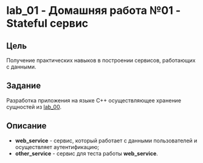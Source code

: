 # lab_01 - Домашняя работа №01 - Stateful сервис

## Цель
Получение практических навыков в построении сервисов, работающих с данными.

## Задание
Разработка приложения на языке C++ осуществляющее хранение сущностей из [lab_00](https://github.com/daniilprokh/hl_mai/tree/main/lab_00).

## Описание
* **web_service** - сервис, который работает с данными пользователей и осуществляет аутентификацию;
* **other_service** - сервис для теста работы **web_service**.
